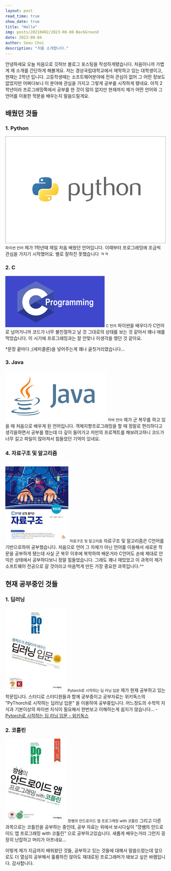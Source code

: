 ```yaml
---
layout: post
read_time: true
show_date: true
title: "Hello"
img: posts/20210402/2023-08-08-BackGround
date: 2023-08-04
author: Seou Choi
description: "저를 소개합니다."
---
```


 안녕하세요 오늘 처음으로 깃허브 블로그 포스팅을 작성하게됐습니다. 처음이니까 가볍게 제 소개를 간단하게 해볼게요.
 저는 경상국립대학교에서 재학하고 있는 대학생이고, 현재는 2학년 입니다. 고등학생때는 소프트웨어분야에 전혀 관심이 없어 그 어떤 정보도 없었지만 어쩌다보니 이 분야에 관심을 가지고 그렇게 공부를 시작하게 됐네요.
아직 2학년이라 프로그래밍쪽에서 공부를 한 것이 많이 없지만 현재까지 제가 어떤 언어와 그 언어를 이용한 학문을 배우는지 말씀드릴게요.

## 배웠던 것들

### 1. Python
![Python](./assets/img/posts/20230808/Python.jpg)
<small>파이썬 언어</small>
 제가 1학년때 제일 처음 배웠던 언어입니다. 이때부터 프로그래밍에 조금씩 관심을 가지기 시작했어요. 별로 잘하진 못했습니다 ㅋㅋ

### 2. C
![C](./assets/img/posts/20230808/C.png)
<small>C 언어</small>
 파이썬을 배우다가 C언어로 넘어가니까 코드가 너무 불친절하고 날 것 그대로의 상태를 보는 것 같아서 꽤나 애를 먹었습니다. 이 시기에 프로그래밍과는 잘 안맞나 이생각을 했던 것 같아요.
 
*문장 끝마다 ;(세미콜론)을 넣어주는게 꽤나 골칫거리였습니다...

### 3. Java
![Java](./assets/img/posts/20230808/Java.png)
<small>자바 언어</small>
 제가 군 복무를 하고 있을 때 처음으로 배우게 된 언어입니다. 객체지향프로그래밍을 할 때 정말로 편리하다고 생각을하면서 공부를 했는데 더 깊이 들어가고 저만의 프로젝트를 해보려고하니 코드가 너무 길고 파일이 많아져서 힘들었던 기억이 있네요.

### 4. 자료구조 및 알고리즘
![Algorithm](./assets/img/posts/20230808/Algorithm.jpg)
<small>자료구조 및 알고리즘</small>
 자료구조 및 알고리즘은 C언어를 기반으로하여 공부했습니다. 처음으로 언어 그 자체가 아닌 언어를 이용해서 새로운 학문을 공부하게 됐는데 사실 군 복무 이후에 복학하여 배운거라 C언어도 손에 제대로 안익은 상태에서 공부하다보니 정말 힘들었습니다. 
그래도 꽤나 재밌었고 이 과목이 제가 소프트웨어 전공으로 갈 것이라고 마음먹게 만든 가장 중요한 과목입니다.^^

## 현재 공부중인 것들

### 1. 딥러닝
![DeepLearning](./assets/img/posts/20230808/DeepLearning.jpg)
<small>Pytorch로 시작하는 딥 러닝 입문</small>
 제가 현재 공부하고 있는 학문입니다. 스터디로 스터디원들과 함께 공부중이고 공부자료는 위키독스의 "PyThorch로 시작하는 딥러닝 입문" 을 이용하여 공부중입니다. 
어느정도의 수학적 지식과 기본이상의 파이썬 지식이 필요해서 한번보고 이해하는게 쉽지가 않습니다...
-[Pytorch로 시작하는 딥 러닝 입문 - 위키독스](https://wikidocs.net/book/2788)

### 2. 코틀린
![Kotlin](./assets/img/posts/20230808/Kotlin.jpg)
<small>깡쌤의 안드로이드 앱 프로그래밍 with 코틀린</small>
 그리고 다른 과목으로는 코틀린을 공부하는 중인데, 공부 자료는 위에서 보시다싶이 "깡쌤의 안드로이드 앱 프로그래밍 with 코틀린" 으로 공부하고있습니다. 새롭게 배우는거라 그런지 굉장히 난잡하고 머리가 아프네요...


 이렇게 제가 지금까지 배워왔던 것들, 공부하고 있는 것들에 대해서 말씀드렸는데 앞으로도 더 열심히 공부해서 훌륭하진 않아도 재대로된 프로그래머가 돼보고 싶은 바램입니다. 
 감사합니다.
